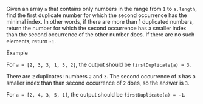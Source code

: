 Given an array `a` that contains only numbers in the range from `1` to `a.length`, find the first duplicate number for which the second occurrence has the minimal index. In other words, if there are more than 1 duplicated numbers, return the number for which the second occurrence has a smaller index than the second occurrence of the other number does. If there are no such elements, return `-1`.

Example

For `a = [2, 3, 3, 1, 5, 2]`, the output should be `firstDuplicate(a) = 3`.

There are `2` duplicates: numbers `2` and `3`. The second occurrence of `3` has a smaller index than than second occurrence of `2` does, so the answer is `3`.

For `a = [2, 4, 3, 5, 1]`, the output should be `firstDuplicate(a) = -1`.
